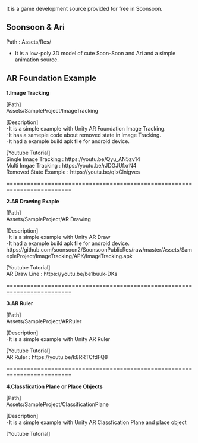 It is a game development source provided for free in Soonsoon.

Soonsoon & Ari
--------------
Path : Assets/Res/
- It is a low-poly 3D model of cute Soon-Soon and Ari and a simple animation source.

AR Foundation Example
---------------------


<p><b>1.Image Tracking</b>

<p>[Path] 
<br>Assets/SampleProject/ImageTracking
<p>[Description]
<br>-It is a simple example with Unity AR Foundation Image Tracking.
<br>-It has a sameple code about removed state in Image Tracking.
<br>-It had a example build apk file for android device.
<p>[Youtube Tutorial]
<br> Single Image Tracking : https://youtu.be/Qyu_AN5zv14
<br> Multi Imgae Tracking : https://youtu.be/rJDGJUfxrN4
<br> Removed State Example : https://youtu.be/qIxClnigves


=========================================================================
<p><b>2.AR Drawing Exaple</b>

<p>[Path] 
<br>Assets/SampleProject/AR Drawing
<p>[Description]
<br>-It is a simple example with Unity AR Draw 
<br>-It had a example build apk file for android device. 
https://github.com/soonsoon2/SoonsoonPublicRes/raw/master/Assets/SamepleProject/ImageTracking/APK/ImageTracking.apk

<p>[Youtube Tutorial]
<br> AR Draw Line : https://youtu.be/be1buuk-DKs
  
  
========================================================================= 
<p><b>3.AR Ruler</b>

<p>[Path] 
<br>Assets/SampleProject/ARRuler
<p>[Description]
<br>-It is a simple example with Unity AR Ruler

<p>[Youtube Tutorial]
<br> AR Ruler : https://youtu.be/k8RRTCfdFQ8
  
  
  
=========================================================================
<p><b>4.Classfication Plane or Place Objects</b>

<p>[Path] 
<br>Assets/SampleProject/ClassificationPlane
<p>[Description]
<br>-It is a simple example with Unity AR Classfication Plane and place object

<p>[Youtube Tutorial]
